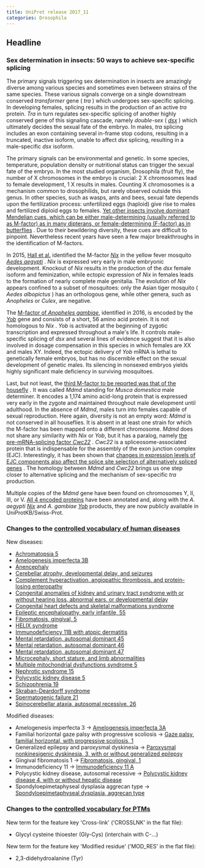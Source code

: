 ```yaml
---
title: UniProt release 2017_11
categories: Drosophila
---
```


## Headline

### Sex determination in insects: 50 ways to achieve sex-specific splicing

The primary signals triggering sex determination in insects are amazingly diverse among various species and sometimes even between strains of the same species. These various signals converge on a single downstream conserved *transformer* gene ( *tra* ) which undergoes sex-specific splicing. In developing females, splicing results in the production of an active *tra* protein. *Tra* in turn regulates sex-specific splicing of another highly conserved gene of this signaling cascade, namely *double-sex* ( [*dsx*](http://www.uniprot.org/uniprot/?query=gene:dsx+AND+reviewed:yes) ) which ultimately decides the sexual fate of the embryo. In males, *tra* splicing includes an exon containing several in-frame stop codons, resulting in a truncated, inactive isoform, unable to affect *dsx* splicing, resulting in a male-specific *dsx* isoform.

The primary signals can be environmental and genetic. In some species, temperature, population density or nutritional status can trigger the sexual fate of the embryo. In the most studied organism, Drosophila (fruit fly), the number of X chromosomes in the embryo is crucial: 2 X chromosomes lead to female development, 1 X results in males. Counting X chromosomes is a mechanism common to drosophilids, but rarely observed outside this genus. In other species, such as wasps, ants and bees, sexual fate depends upon the fertilization process: unfertilized eggs (haploid) give rise to males and fertilized diploid eggs to females. [Yet other insects involve dominant Mendelian cues, which can be either male-determining (usually referred to as M-factor) as in many dipterans, or female-determining (F-factor) as in butterflies](https://www.ncbi.nlm.nih.gov/pubmed/24335049) . Due to their bewildering diversity, these cues are difficult to pinpoint. Nevertheless recent years have seen a few major breakthroughs in the identification of M-factors.

In 2015, [Hall et al.](https://www.ncbi.nlm.nih.gov/pubmed/25999371) identified the M-factor [*Nix*](http://www.uniprot.org/uniprot/A0A0F6MY85) in the yellow fever mosquito [*Aedes aegypti*](http://www.uniprot.org/taxonomy/7159) . *Nix* is expressed very early in male embryonic development. Knockout of *Nix* results in the production of the *dsx* female isoform and feminization, while ectopic expression of *Nix* in females leads to the formation of nearly complete male genitalia. The evolution of *Nix* appears confined to a subset of mosquitoes: only the Asian tiger mosquito ( *Aedes albopictus* ) has an orthologous gene, while other genera, such as *Anopheles* or *Culex*, are negative.

The [M-factor of *Anopheles gambiae*](https://www.ncbi.nlm.nih.gov/pubmed/27365445), identified in 2016, is encoded by the [*Yob*](http://www.uniprot.org/uniprot/P0DP77) gene and consists of a short, 56 amino acid protein. It is not homologous to *Nix* . *Yob* is activated at the beginning of zygotic transcription and expressed throughout a male's life. It controls male-specific splicing of *dsx* and several lines of evidence suggest that it is also involved in dosage compensation in this species in which females are XX and males XY. Indeed, the ectopic delivery of *Yob* mRNA is lethal to genetically female embryos, but has no discernible effect on the sexual development of genetic males. Its silencing in nonsexed embryos yields highly significant male deficiency in surviving mosquitoes.

Last, but not least, the [third M-factor to be reported was that of the housefly](https://www.ncbi.nlm.nih.gov/pubmed/28495751) . It was called *Mdmd* standing for *Musca domestica* male determiner. It encodes a 1,174 amino acid-long protein that is expressed very early in the zygote and maintained throughout male development until adulthood. In the absence of *Mdmd*, males turn into females capable of sexual reproduction. Here again, diversity is not an empty word: *Mdmd* is not conserved in all houseflies. It is absent in at least one strain for which the M-factor has been mapped onto a different chromosome. *Mdmd* does not share any similarity with *Nix* or *Yob*, but it has a paralog, namely [the pre-mRNA-splicing factor *Cwc22*](http://www.uniprot.org/uniprot/A0A1I8M2I8) . *Cwc22* is a spliceosome-associated protein that is indispensable for the assembly of the exon junction complex (EJC). Interestingly, it has been shown that [changes in expression levels of EJC components also affect the splice site selection of alternatively spliced genes](https://www.ncbi.nlm.nih.gov/pubmed/25476502) . The homology between *Mdmd* and *Cwc22* brings us one step closer to alternative splicing and the mechanism of sex-specific *tra* production.

Multiple copies of the *Mdmd* gene have been found on chromosomes Y, II, III, or V. [All 4 encoded proteins](http://www.uniprot.org/uniprot/?query=gene:mdmd+AND+reviewed:yes) have been annotated and, along with the *A. aegypti* [*Nix*](http://www.uniprot.org/uniprot/A0A0F6MY85) and *A. gambiae* [*Yob*](http://www.uniprot.org/uniprot/P0DP77) products, they are now publicly available in UniProtKB/Swiss-Prot.

### Changes to the [controlled vocabulary of human diseases](http://www.uniprot.org/docs/humdisease)

New diseases:

-   [Achromatopsia 5](http://www.uniprot.org/diseases/DI-05080)
-   [Amelogenesis imperfecta 3B](http://www.uniprot.org/diseases/DI-05066)
-   [Anencephaly](http://www.uniprot.org/diseases/DI-05078)
-   [Cerebellar atrophy, developmental delay, and seizures](http://www.uniprot.org/diseases/DI-05076)
-   [Complement hyperactivation, angiopathic thrombosis, and protein-losing enteropathy](http://www.uniprot.org/diseases/DI-05079)
-   [Congenital anomalies of kidney and urinary tract syndrome with or without hearing loss, abnormal ears, or developmental delay](http://www.uniprot.org/diseases/DI-05075)
-   [Congenital heart defects and skeletal malformations syndrome](http://www.uniprot.org/diseases/DI-05064)
-   [Epileptic encephalopathy, early infantile, 55](http://www.uniprot.org/diseases/DI-05060)
-   [Fibromatosis, gingival, 5](http://www.uniprot.org/diseases/DI-05072)
-   [HELIX syndrome](http://www.uniprot.org/diseases/DI-05081)
-   [Immunodeficiency 11B with atopic dermatitis](http://www.uniprot.org/diseases/DI-05074)
-   [Mental retardation, autosomal dominant 45](http://www.uniprot.org/diseases/DI-05061)
-   [Mental retardation, autosomal dominant 46](http://www.uniprot.org/diseases/DI-05062)
-   [Mental retardation, autosomal dominant 47](http://www.uniprot.org/diseases/DI-05063)
-   [Microcephaly, short stature, and limb abnormalities](http://www.uniprot.org/diseases/DI-05065)
-   [Multiple mitochondrial dysfunctions syndrome 5](http://www.uniprot.org/diseases/DI-05070)
-   [Nephrotic syndrome 15](http://www.uniprot.org/diseases/DI-05067)
-   [Polycystic kidney disease 5](http://www.uniprot.org/diseases/DI-05069)
-   [Schizophrenia 19](http://www.uniprot.org/diseases/DI-05073)
-   [Skraban-Deardorff syndrome](http://www.uniprot.org/diseases/DI-05071)
-   [Spermatogenic failure 21](http://www.uniprot.org/diseases/DI-05077)
-   [Spinocerebellar ataxia, autosomal recessive, 26](http://www.uniprot.org/diseases/DI-05068)

Modified diseases:

-   Amelogenesis imperfecta 3 -&gt; [Amelogenesis imperfecta 3A](http://www.uniprot.org/diseases/DI-00093)
-   Familial horizontal gaze palsy with progressive scoliosis -&gt; [Gaze palsy, familial horizontal, with progressive scoliosis, 1](http://www.uniprot.org/diseases/DI-01576)
-   Generalized epilepsy and paroxysmal dyskinesia -&gt; [Paroxysmal nonkinesigenic dyskinesia, 3, with or without generalized epilepsy](http://www.uniprot.org/diseases/DI-00503)
-   Gingival fibromatosis 1 -&gt; [Fibromatosis, gingival, 1](http://www.uniprot.org/diseases/DI-01662)
-   Immunodeficiency 11 -&gt; [Immunodeficiency 11 A](http://www.uniprot.org/diseases/DI-03761)
-   Polycystic kidney disease, autosomal recessive -&gt; [Polycystic kidney disease 4, with or without hepatic disease](http://www.uniprot.org/diseases/DI-00927)
-   Spondyloepimetaphyseal dysplasia aggrecan type -&gt; [Spondyloepimetaphyseal dysplasia, aggrecan type](http://www.uniprot.org/diseases/DI-02539)

### Changes to the [controlled vocabulary for PTMs](http://www.uniprot.org/docs/ptmlist)

New term for the feature key 'Cross-link' ('CROSSLNK' in the flat file):

-   Glycyl cysteine thioester (Gly-Cys) (interchain with C-...)

New term for the feature key 'Modified residue' ('MOD\_RES' in the flat file):

-   2,3-didehydroalanine (Tyr)
